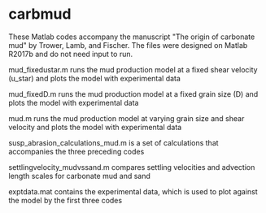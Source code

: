 # carbmud

These Matlab codes accompany the manuscript "The origin of carbonate mud" by Trower, Lamb, and Fischer.
The files were designed on Matlab R2017b and do not need input to run.

mud_fixedustar.m runs the mud production model at a fixed shear velocity (u_star) and plots the model with experimental data

mud_fixedD.m runs the mud production model at a fixed grain size (D) and plots the model with experimental data

mud.m runs the mud production model at varying grain size and shear velocity and plots the model with experimental data

susp_abrasion_calculations_mud.m is a set of calculations that accompanies the three preceding codes

settlingvelocity_mudvssand.m compares settling velocities and advection length scales for carbonate mud and sand

exptdata.mat contains the experimental data, which is used to plot against the model by the first three codes
